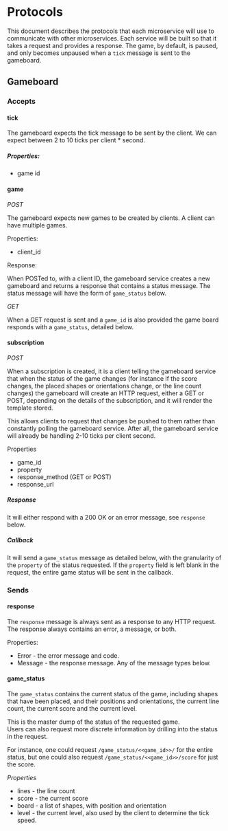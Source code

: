 # Protocols

This document describes the protocols that each 
microservice will use to communicate with other 
microservices.  Each service will be built
so that it takes a request and provides a response.
The game, by default, is paused, and only becomes
unpaused when a `tick` message is sent to the 
gameboard.

## Gameboard

### Accepts

#### tick

The gameboard expects the tick message to be sent 
by the client.  We can expect between 2 to 10 ticks
per client * second.

##### Properties:

* game id

#### game

_POST_

The gameboard expects new games to be created by
clients.  A client can have multiple games.

Properties:

* client_id

Response:

When POSTed to, with a client ID, the gameboard
service creates a new gameboard and returns a
response that contains a status message.
The status message will have the form of 
`game_status` below.

_GET_

When a GET request is sent and a `game_id` is also provided
the game board responds with a `game_status`, detailed below.

#### subscription

_POST_ 

When a subscription is created, it is a client telling the
gameboard service that when the status of the game changes
(for instance if the score changes, the placed shapes
or orientations change, or the line count changes) the
gameboard will create an HTTP request, either a GET or POST, 
depending on the details of the subscription, and it will 
render the template stored.

This allows clients to request that changes be pushed to them
rather than constantly polling the gameboard service.  After all, 
the gameboard service will already be handling 2-10 ticks per 
client second.

Properties

* game_id
* property
* response_method (GET or POST)
* response_url

##### Response

It will either respond with a 200 OK or an error message, see
`response` below.

##### Callback

It will send a `game_status` message as detailed below, with the
granularity of the `property` of the status requested.  If the
`property` field is left blank in the request, the entire game
status will be sent in the callback.

### Sends

#### response
     
The `response` message is always sent as a response to 
any HTTP request.  The response always contains an error,
a message, or both.

Properties:

* Error - the error message and code.
* Message - the response message.  Any of the message types below.

#### game_status 

The `game_status` contains the current status of the game, including
shapes that have been placed, and their positions and orientations, 
the current line count, the current score and the current level.

This is the master dump of the status of the requested game.  
Users can also request more discrete information by drilling into the status
in the request.
 
For instance, one could request `/game_status/<<game_id>>/` for 
the entire status, but one could also request `/game_status/<<game_id>>/score` for 
just the score.

*Properties*

* lines - the line count
* score - the current score
* board - a list of shapes, with position and orientation
* level - the current level, also used by the client to determine
the tick speed.

